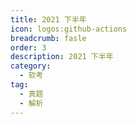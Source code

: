 ```yaml
---
title: 2021 下半年
icon: logos:github-actions
breadcrumb: fasle
order: 3
description: 2021 下半年
category:
  - 软考
tag:
  - 真题
  - 解析 
---
```


<PDF url="https://cdn.beink.cn/Software%20Designer/subject/2021%E5%B9%B411%E6%9C%88%E8%BD%AF%E4%BB%B6%E8%AE%BE%E8%AE%A1%E5%B8%88%E4%B8%8A%E5%8D%88%E7%9C%9F%E9%A2%98%2B%E7%AD%94%E6%A1%88%E8%A7%A3%E6%9E%90.pdf" />

<PDF url="https://cdn.beink.cn/Software%20Designer/subject/2021%E5%B9%B411%E6%9C%88%E8%BD%AF%E4%BB%B6%E8%AE%BE%E8%AE%A1%E5%B8%88%E4%B8%8B%E5%8D%88%E7%9C%9F%E9%A2%98%E5%8F%8A%E7%AD%94%E6%A1%88%E8%A7%A3%E6%9E%90.pdf" />
